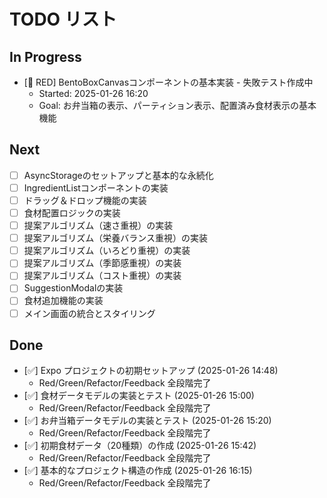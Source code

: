 # TODO リスト

## In Progress
- [🔴 RED] BentoBoxCanvasコンポーネントの基本実装 - 失敗テスト作成中
  - Started: 2025-01-26 16:20
  - Goal: お弁当箱の表示、パーティション表示、配置済み食材表示の基本機能

## Next
- [ ] AsyncStorageのセットアップと基本的な永続化
- [ ] IngredientListコンポーネントの実装
- [ ] ドラッグ＆ドロップ機能の実装
- [ ] 食材配置ロジックの実装
- [ ] 提案アルゴリズム（速さ重視）の実装
- [ ] 提案アルゴリズム（栄養バランス重視）の実装
- [ ] 提案アルゴリズム（いろどり重視）の実装
- [ ] 提案アルゴリズム（季節感重視）の実装
- [ ] 提案アルゴリズム（コスト重視）の実装
- [ ] SuggestionModalの実装
- [ ] 食材追加機能の実装
- [ ] メイン画面の統合とスタイリング

## Done
- [✅] Expo プロジェクトの初期セットアップ (2025-01-26 14:48)
  - Red/Green/Refactor/Feedback 全段階完了
- [✅] 食材データモデルの実装とテスト (2025-01-26 15:00)
  - Red/Green/Refactor/Feedback 全段階完了
- [✅] お弁当箱データモデルの実装とテスト (2025-01-26 15:20)
  - Red/Green/Refactor/Feedback 全段階完了
- [✅] 初期食材データ（20種類）の作成 (2025-01-26 15:42)
  - Red/Green/Refactor/Feedback 全段階完了
- [✅] 基本的なプロジェクト構造の作成 (2025-01-26 16:15)
  - Red/Green/Refactor/Feedback 全段階完了
